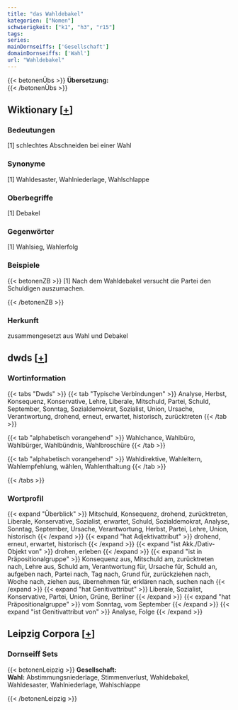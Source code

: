 ```yaml
---
title: "das Wahldebakel"
kategorien: ["Nomen"]
schwierigkeit: ["k1", "h3", "r15"]
tags:
series:
mainDornseiffs: ['Gesellschaft']
domainDornseiffs: ['Wahl']
url: "Wahldebakel"
---
```


{{< betonenÜbs >}}
**Übersetzung:**  
{{< /betonenÜbs >}}

## Wiktionary [[+](https://de.wiktionary.org/wiki/Wahldebakel)]

### Bedeutungen
[1] schlechtes Abschneiden bei einer Wahl  

### Synonyme
[1] Wahldesaster, Wahlniederlage, Wahlschlappe  

### Oberbegriffe
[1] Debakel  

### Gegenwörter
[1] Wahlsieg, Wahlerfolg  

### Beispiele
{{< betonenZB >}}
[1] Nach dem Wahldebakel versucht die Partei den Schuldigen auszumachen.  

{{< /betonenZB >}}
### Herkunft
zusammengesetzt aus Wahl und Debakel  



## dwds [[+](https://www.dwds.de/wb/Wahldebakel)]

### Wortinformation
{{< tabs "Dwds" >}}
{{< tab "Typische Verbindungen" >}}
Analyse, Herbst, Konsequenz, Konservative, Lehre, Liberale, Mitschuld, Partei, Schuld, September, Sonntag, Sozialdemokrat, Sozialist, Union, Ursache, Verantwortung, drohend, erneut, erwartet, historisch, zurücktreten
{{< /tab >}}

{{< tab "alphabetisch vorangehend" >}}
Wahlchance, Wahlbüro, Wahlbürger, Wahlbündnis, Wahlbroschüre
{{< /tab >}}

{{< tab "alphabetisch vorangehend" >}}
Wahldirektive, Wahleltern, Wahlempfehlung, wählen, Wahlenthaltung
{{< /tab >}}

{{< /tabs >}}

### Wortprofil
{{< expand "Überblick" >}} Mitschuld, Konsequenz, drohend, zurücktreten, Liberale, Konservative, Sozialist, erwartet, Schuld, Sozialdemokrat, Analyse, Sonntag, September, Ursache, Verantwortung, Herbst, Partei, Lehre, Union, historisch {{< /expand >}}
{{< expand "hat Adjektivattribut" >}} drohend, erneut, erwartet, historisch {{< /expand >}}
{{< expand "ist Akk./Dativ-Objekt von" >}} drohen, erleben {{< /expand >}}
{{< expand "ist in Präpositionalgruppe" >}} Konsequenz aus, Mitschuld am, zurücktreten nach, Lehre aus, Schuld am, Verantwortung für, Ursache für, Schuld an, aufgeben nach, Partei nach, Tag nach, Grund für, zurückziehen nach, Woche nach, ziehen aus, übernehmen für, erklären nach, suchen nach {{< /expand >}}
{{< expand "hat Genitivattribut" >}} Liberale, Sozialist, Konservative, Partei, Union, Grüne, Berliner {{< /expand >}}
{{< expand "hat Präpositionalgruppe" >}} vom Sonntag, vom September {{< /expand >}}
{{< expand "ist Genitivattribut von" >}} Analyse, Folge {{< /expand >}}

## Leipzig Corpora [[+](https://corpora.uni-leipzig.de/en/res?word=Wahldebakel&corpusId=deu_newscrawl-public_2018)]

### Dornseiff Sets
{{< betonenLeipzig >}}
**Gesellschaft:**  
**Wahl:** Abstimmungsniederlage, Stimmenverlust, Wahldebakel, Wahldesaster, Wahlniederlage, Wahlschlappe  

{{< /betonenLeipzig >}}
